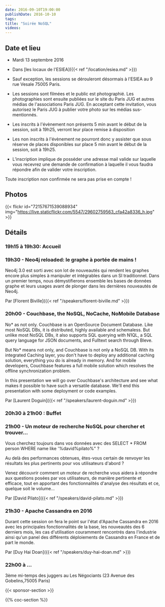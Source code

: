 ```yaml
---
date: 2016-09-10T19:00:00
publishDate: 2016-10-10
tags:
title: "Soirée NoSQL"
videos:
---
```


## Date et lieu

- Mardi 13 septembre 2016
- Dans [les locaux de l'ESIEA]({{< ref "/location/esiea.md" >}})

- Sauf exception, les sessions se dérouleront désormais à l'ESIEA au 9 rue Vesale 75005 Paris.
- Les sessions sont filmées et le public est photographié. Les photographies sont ensuite publiées sur le site du Paris JUG et autres médias de l'associations Paris JUG. En acceptant cette invitation, vous autorisez le Paris JUG à publier votre photo sur les médias sus-mentionnés.
- Les inscrits à l'évènement non présents 5 min avant le début de la session, soit à 19h25, verront leur place remise à disposition
- Les non inscrits à l'évènement ne pourront donc y assister que sous réserve de places disponibles sur place 5 min avant le début de la session, soit à 19h25.
- L’inscription implique de posséder une adresse mail valide sur laquelle vous recevrez une demande de confirmation à laquelle il vous faudra répondre afin de valider votre inscription.

Toute inscription non confirmée ne sera pas prise en compte !


## Photos

{{< flickr id="72157671539088934" img="https://live.staticflickr.com/5547/29602759563_cfa42a8336_h.jpg" >}}


## Détails

### 19h15 à 19h30: Accueil

### 19h30 - Neo4j reloaded: le graphe à portée de mains !

Neo4j 3.0 est sorti avec son lot de nouveautés qui rendent les graphes encore plus simples à manipuler et intégrables dans un SI traditionnel.
Dans un premier temps, nous démystifierons ensemble les bases de données graphe et leurs usages avant de plonger dans les dernières nouveautés de Neo4j.

Par [Florent Biville]({{< ref "/speakers/florent-biville.md" >}})


### 20h00 - Couchbase, the NoSQL, NoCache, NoMobile Database

No* as not only. Couchbase is an OpenSource Document Database. Like most NoSQL DBs, it is distributed, highly available and schemaless. But unlike most NoSQL DBs, it also supports SQL querying with N1QL, a SQL query language for JSON documents, and Fulltext search through Bleve.

But No* means not only, and Couchbase is not only a NoSQL DB. With its integrated Caching layer, you don't have to deploy any additional caching solution, everything you do is already in memory. And for mobile developers, Couchbase features a full mobile solution which resolves the offline synchronization problem.

In this presentation we will go over Couchbase's architecture and see what makes it possible to have such a versatile database. We'll end this presentation with some deployment or code examples.

Par [Laurent Doguin]({{< ref "/speakers/laurent-doguin.md" >}})


### 20h30 à 21h00 : Buffet


### 21h00 - Un moteur de recherche NoSQL pour chercher et trouver...

Vous cherchez toujours dans vos données avec des SELECT * FROM person WHERE name like '%david%pilato%" ?

Au delà des performances obtenues, êtes-vous certain de renvoyer les résultats les plus pertinents pour vos utilisateurs d'abord ?

Venez découvrir comment un moteur de recherche vous aidera à répondre aux questions posées par vos utilisateurs, de manière pertinente et efficace, tout en apportant des fonctionnalités d'analyse des résultats et ce, quelque soit le volume...

Par [David Pilato]({{< ref "/speakers/david-pilato.md" >}})

### 21h30 - Apache Cassandra en 2016

Durant cette session on fera le point sur l'état d'Apache Cassandra en 2016 avec les principales fonctionnalités de la base, les nouveautés des 6 derniers mois, les cas d'utilisation couramment rencontrés dans l'industrie ainsi qu'un panel des différents déploiements de Cassandra en France et de part le monde.

Par [Duy Hai Doan]({{< ref "/speakers/duy-hai-doan.md" >}})


### 22h00 à ...

3ème mi-temps des juggers au Les Négociants (23 Avenue des Gobelins,75005 Paris)

{{< sponsor-section >}}

{{% coc-section %}}
